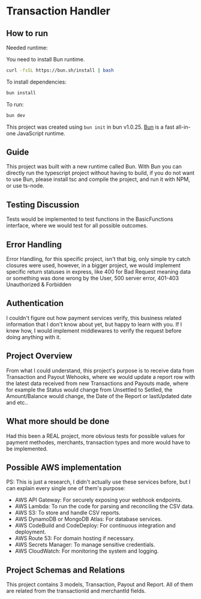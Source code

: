 # Transaction Handler

## How to run

Needed runtime:

You need to install Bun runtime.

```bash
curl -fsSL https://bun.sh/install | bash
```

To install dependencies:

```bash
bun install
```

To run:

```bash
bun dev
```

This project was created using `bun init` in bun v1.0.25. [Bun](https://bun.sh) is a fast all-in-one JavaScript runtime.

## Guide

This project was built with a new runtime called Bun. With Bun you can directly run the typescript project without having to build, if you do not want to use Bun, please install tsc and compile the project, and run it with NPM, or use ts-node.

## Testing Discussion

Tests would be implemented to test functions in the BasicFunctions interface, where we would test for all possible outcomes.

## Error Handling

Error Handling, for this specific project, isn't that big, only simple try catch closures were used, however, in a bigger project, we would implement specific return statuses in express, like 400 for Bad Request meaning data or something was done wrong by the User, 500 server error, 401-403 Unauthorized & Forbidden

## Authentication

I couldn't figure out how payment services verify, this business related information that I don't know about yet, but happy to learn with you. If I knew how, I would implement middlewares to verify the request before doing anything with it.

## Project Overview

From what I could understand, this project's purpose is to receive data from Transaction and Payout Wehooks, where we would update a report row with the latest data received from new Transactions and Payouts made, where for example the Status would change from Unsettled to Setlled, the Amount/Balance would change, the Date of the Report or lastUpdated date and etc..

## What more should be done

Had this been a REAL project, more obvious tests for possible values for payment methodes, merchants, transaction types and more would have to be implemented.

## Possible AWS implementation

PS: This is just a research, I didn't actually use these services before, but I can explain every single one of them's purpose:

* AWS API Gateway: For securely exposing your webhook endpoints.
* AWS Lambda: To run the code for parsing and reconciling the CSV data.
* AWS S3: To store and handle CSV reports.
* AWS DynamoDB or MongoDB Atlas: For database services.
* AWS CodeBuild and CodeDeploy: For continuous integration and deployment.
* AWS Route 53: For domain hosting if necessary.
* AWS Secrets Manager: To manage sensitive credentials.
* AWS CloudWatch: For monitoring the system and logging.

## Project Schemas and Relations

This project contains 3 models, Transaction, Payout and Report. All of them are related from the transactionId and merchantId fields.